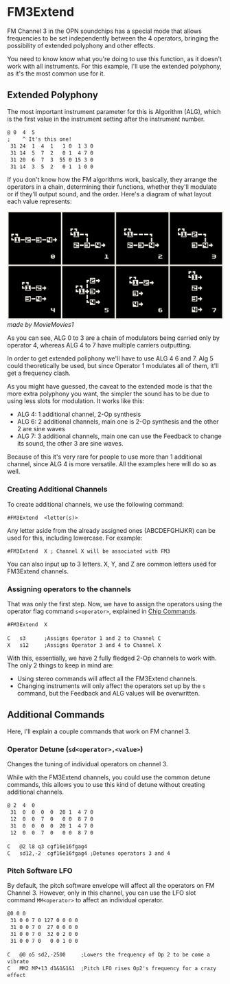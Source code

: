 # FM3Extend

FM Channel 3 in the OPN soundchips has a special mode that allows frequencies to be set independently between the 4 operators, bringing the possibility of extended polyphony and other effects.

You need to know know what you're doing to use this function, as it doesn't work with all instruments. For this example, I'll use the extended polyphony, as it's the most common use for it.

## Extended Polyphony

The most important instrument parameter for this is Algorithm (ALG), which is the first value in the instrument setting after the instrument number.

```
@ 0  4  5
;    ^ It's this one!
 31 24  1  4  1   1 0  1 3 0
 31 14  5  7  2   0 1  4 7 0
 31 20  6  7  3  55 0 15 3 0
 31 14  3  5  2   0 1  1 0 0
```

If you don't know how the FM algorithms work, basically, they arrange the operators in a chain, determining their functions, whether they'll modulate or if they'll output sound, and the order. Here's a diagram of what layout each value represents:

![FM Operator Diagram](./images/fmalg.png)
_made by MovieMovies1_

As you can see, ALG 0 to 3 are a chain of modulators being carried only by operator 4, whereas ALG 4 to 7 have multiple carriers outputting.

In order to get extended poliphony we'll have to use ALG 4 6 and 7. Alg 5 could theoretically be used, but since Operator 1 modulates all of them, it'll get a frequency clash.

As you might have guessed, the caveat to the extended mode is that the more extra polyphony you want, the simpler the sound has to be due to using less slots for modulation. It works like this:

- ALG 4: 1 additional channel, 2-Op synthesis
- ALG 6: 2 additional channels, main one is 2-Op synthesis and the other 2 are sine waves
- ALG 7: 3 additional channels, main one can use the Feedback to change its sound, the other 3 are sine waves.

Because of this it's very rare for people to use more than 1 additional channel, since ALG 4 is more versatile. All the examples here will do so as well.

### Creating Additional Channels

To create additional channels, we use the following command:

```
#FM3Extend  <letter(s)>
```

Any letter aside from the already assigned ones (ABCDEFGHIJKR) can be used for this, including lowercase. For example:

```
#FM3Extend  X ; Channel X will be associated with FM3
```

You can also input up to 3 letters. X, Y, and Z are common letters used for FM3Extend channels.

### Assigning operators to the channels

That was only the first step. Now, we have to assign the operators using the operator flag command `s<operator>`, explained in [Chip Commands](./PMDChipcom.md#operator-flag-soperator).

```
#FM3Extend  X

C   s3      ;Assigns Operator 1 and 2 to Channel C
X   s12     ;Assigns Operator 3 and 4 to Channel X
```

With this, essentially, we have 2 fully fledged 2-Op channels to work with. The only 2 things to keep in mind are:


- Using stereo commands will affect all the FM3Extend channels.
- Changing instruments will only affect the operators set up by the `s` command, but the Feedback and ALG values will be overwritten.

## Additional Commands

Here, I'll explain a couple commands that work on FM channel 3.

### Operator Detune (`sd<operator>,<value>`)

Changes the tuning of individual operators on channel 3.

While with the FM3Extend channels, you could use the common detune commands, this allows you to use this kind of detune without creating additional channels.
```
@ 2  4  0
 31  0  0  0  0  20 1  4 7 0
 12  0  0  7  0   0 0  8 7 0
 31  0  0  0  0  20 1  4 7 0
 12  0  0  7  0   0 0  8 7 0

C	@2 l8 q3 cgf16e16fgag4
C   sd12,-2  cgf16e16fgag4 ;Detunes operators 3 and 4
```

### Pitch Software LFO

By default, the pitch software envelope will affect all the operators on FM Channel 3. However, only in this channel, you can use the LFO slot command `MM<operator>` to affect an individual operator.
```
@0 0 0
 31 0 0 7 0 127 0 0 0 0
 31 0 0 7 0  27 0 0 0 0
 31 0 0 7 0  32 0 2 0 0
 31 0 0 7 0   0 0 1 0 0 

C	@0 o5 sd2,-2500     ;Lowers the frequency of Op 2 to be come a vibrato
C   MM2 MP+13 d1&1&1&1  ;Pitch LFO rises Op2's frequency for a crazy effect
``` 